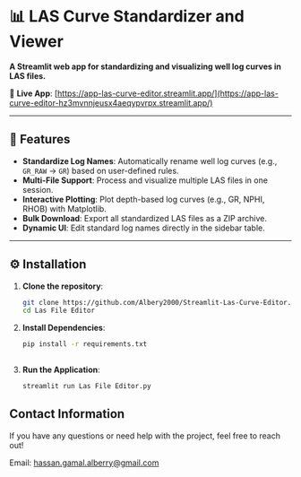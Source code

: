 # 📊 LAS Curve Standardizer and Viewer  

**A Streamlit web app for standardizing and visualizing well log curves in LAS files.**  

🔗 **Live App**: [https://app-las-curve-editor.streamlit.app/](https://app-las-curve-editor-hz3mvnnjeusx4aeqypvrpx.streamlit.app/)  

---

## 🚀 Features  

- **Standardize Log Names**: Automatically rename well log curves (e.g., `GR_RAW` → `GR`) based on user-defined rules.  
- **Multi-File Support**: Process and visualize multiple LAS files in one session.  
- **Interactive Plotting**: Plot depth-based log curves (e.g., GR, NPHI, RHOB) with Matplotlib.  
- **Bulk Download**: Export all standardized LAS files as a ZIP archive.  
- **Dynamic UI**: Edit standard log names directly in the sidebar table.  

---

## ⚙️ Installation  

1. **Clone the repository**:  
   ```bash
   git clone https://github.com/Albery2000/Streamlit-Las-Curve-Editor.git
   cd Las File Editor
   
2. **Install Dependencies**:
   ```bash
   pip install -r requirements.txt
 
3. **Run the Application**:
   ```bash
   streamlit run Las File Editor.py

## Contact Information
If you have any questions or need help with the project, feel free to reach out!

Email: hassan.gamal.alberry@gmail.com
